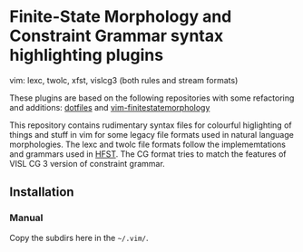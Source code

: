 # Finite-State Morphology and Constraint Grammar syntax highlighting plugins
vim: lexc, twolc, xfst, vislcg3 (both rules and stream formats)

These plugins are based on the following repositories with some refactoring and additions:
[dotfiles](https://github.com/jonorthwash/dotfiles) and [vim-finitestatemorphology](https://github.com/apertium/vim-finitestatemorphology)

This repository contains rudimentary syntax files for colourful higlighting of
things and stuff in vim for some legacy file formats used in natural language
morphologies. The lexc and twolc file formats follow the implememtations and
grammars used in [HFST](https://hfst.github.io). The CG format tries to
match the features of VISL CG 3 version of constraint grammar.

## Installation

<!--
### Vundle

If you use Vundle, and I strongly recommend you do, just add the line:

```
Plugin 'flammie/vim-finitestatemorphology'
```

in the Vundle section. 
-->

### Manual

Copy the subdirs here in the `~/.vim/`.
